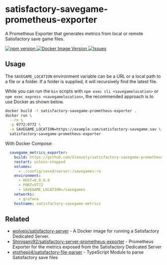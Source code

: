 # satisfactory-savegame-prometheus-exporter

A Prometheus Exporter that generates metrics from local or remote Satisfactory save game files.

[ ![npm version](https://img.shields.io/npm/v/satisfactory-savegame-prometheus-exporter.svg?style=flat) ](https://npmjs.org/package/satisfactory-savegame-prometheus-exporter "View this project on npm") [ ![Docker Image Version](https://img.shields.io/docker/v/sleavely/satisfactory-savegame-prometheus-exporter)
](https://hub.docker.com/r/sleavely/satisfactory-savegame-prometheus-exporter) [ ![Issues](https://img.shields.io/github/issues/Sleavely/satisfactory-savegame-prometheus-exporter.svg) ](https://github.com/Sleavely/satisfactory-savegame-prometheus-exporter/issues)

## Usage

The `SAVEGAME_LOCATION` environment variable can be a URL or a local path to a file or a folder. If a folder is supplied, it will recursively find the latest file.

While you can run the `bin` scripts with `npm exec cli <savegamelocation>` or `npm exec express <savegamelocation>`, the recommended approach is to use Docker as shown below.

```sh
docker build -t satisfactory-savegame-prometheus-exporter .
docker run \
  --rm \
  -p 9772:9772 \
  -e SAVEGAME_LOCATION=https://example.com/satisfactory-savegame.sav \
  satisfactory-savegame-prometheus-exporter
```

With Docker Compose:

```yaml
  savegame_metrics_exporter:
    build: https://github.com/Sleavely/satisfactory-savegame-prometheus-exporter.git
    restart: unless-stopped
    volumes:
      - ./config/saved/server:/savegames:ro
    environment:
      - HOST=0.0.0.0
      - PORT=9772
      - SAVEGAME_LOCATION=/savegames
    networks:
      - grafana
    hostname: satisfactory-savegame-metrics
```

## Related

- [wolveix/satisfactory-server](https://github.com/wolveix/satisfactory-server) - A Docker image for running a Satisfactory Dedicated Server.
- [Shinigami92/satisfactory-server-prometheus-exporter](https://github.com/Shinigami92/satisfactory-server-prometheus-exporter) - Prometheus Exporter for the metrics exposed from the Satisfactory Dedicated Server
- [etothepii4/satisfactory-file-parser](https://github.com/etothepii4/satisfactory-file-parser) - TypeScript Module to parse Satisfactory save files
